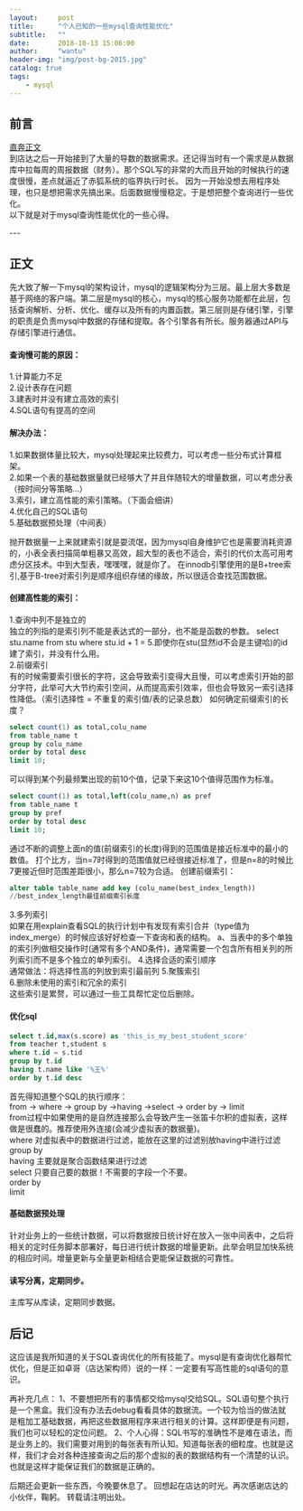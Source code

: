 ```yaml
---
layout:     post
title:      "个人已知的一些mysql查询性能优化"
subtitle:   ""
date:       2018-10-13 15:06:00
author:     "wantu"
header-img: "img/post-bg-2015.jpg"
catalog: true
tags:
    - mysql
---
```


## 前言
[直奔正文](#build) 
<br>
  到店达之后一开始接到了大量的导数的数据需求。还记得当时有一个需求是从数据库中拉每周的周报数据（财务）。那个SQL写的非常的大而且开始的时候执行的速度很慢，差点就逼近了赤狐系统的临界执行时长。
因为一开始没想去用程序处理，也只是想把需求先搞出来。后面数据慢慢稳定。于是想把整个查询进行一些优化。
<br>
  以下就是对于mysql查询性能优化的一些心得。

<p id = "build"></p>
---

## 正文
先大致了解一下mysql的架构设计，mysql的逻辑架构分为三层。最上层大多数是基于网络的客户端。第二层是mysql的核心，mysql的核心服务功能都在此层，包括查询解析、分析、优化、缓存以及所有的内置函数。第三层则是存储引擎，引擎的职责是负责mysql中数据的存储和提取。各个引擎各有所长。服务器通过API与存储引擎进行通信。

#### 查询慢可能的原因：
1.计算能力不足<br>
2.设计表存在问题<br>
3.建表时并没有建立高效的索引<br>
4.SQL语句有提高的空间<br>

#### 解决办法：
1.如果数据体量比较大，mysql处理起来比较费力，可以考虑一些分布式计算框架。<br>
2.如果一个表的基础数据量就已经够大了并且伴随较大的增量数据，可以考虑分表（按时间分等策略...）<br>
3.索引，建立高性能的索引策略。（下面会细讲）<br>
4.优化自己的SQL语句<br>
5.基础数据预处理（中间表）<br>

  抛开数据量一上来就建索引就是耍流氓，因为mysql自身维护它也是需要消耗资源的，小表全表扫描简单粗暴又高效，超大型的表也不适合，索引的代价太高可用考虑分区技术。中到大型表，嘿嘿嘿，就是你了。
在innodb引擎使用的是B+tree索引,基于B-tree对索引列是顺序组织存储的缘故，所以很适合查找范围数据。
#### 创建高性能的索引：
   1.查询中列不是独立的<br>
独立的列指的是索引列不能是表达式的一部分，也不能是函数的参数。
select stu.name from stu where stu.id + 1 = 5.即使你在stu(显然id不会是主键哈)的id建了索引，并没有什么用。<br>
   2.前缀索引<br>
有的时候需要索引很长的字符，这会导致索引变得大且慢，可以考虑索引开始的部分字符，此举可大大节约索引空间，从而提高索引效率，但也会导致另一索引选择性降低。（索引选择性 = 不重复的索引值/表的记录总数）
如何确定前缀索引的长度？
```sql
select count(1) as total,colu_name
from table_name t
group by colu_name
order by total desc 
limit 10;
```
可以得到某个列最频繁出现的前10个值，记录下来这10个值得范围作为标准。
```sql
select count(1) as total,left(colu_name,n) as pref
from table_name t
group by pref 
order by total desc
limit 10;
```
通过不断的调整上面n的值(前缀索引的长度)得到的范围值是接近标准中的最小的数值。
打个比方，当n=7时得到的范围值就已经很接近标准了，但是n=8的时候比7更接近但时范围差距很小，那么n=7较为合适。
创建前缀索引：
```sql
alter table table_name add key (colu_name(best_index_length)) 
//best_index_length最佳前缀索引长度
```
   3.多列索引<br>
如果在用explain查看SQL的执行计划中有发现有索引合并（type值为index_merge）的时候应该好好检查一下查询和表的结构。
a、当表中的多个单独的索引列做相交操作时(通常有多个AND条件)，通常需要一个包含所有相关列的所列索引而不是多个独立的单列索引。
   4.选择合适的索引顺序<br>
通常做法：将选择性高的列放到索引最前列
   5.聚簇索引<br>
   6.删除未使用的索引和冗余的索引<br>
   这些索引是累赘，可以通过一些工具帮忙定位后删除。


#### 优化sql
```sql
select t.id,max(s.score) as 'this_is_my_best_student_score'
from teacher t,student s
where t.id = s.tid
group by t.id
having t.name like '%王%'
order by t.id desc
```
首先得知道整个SQL的执行顺序：<br>
from -> where -> group by ->having ->select -> order by -> limit<br>
from过程中如果使用的是自然连接那么会导致产生一张笛卡尔积的虚拟表，这样做是很蠢的。推荐使用外连接(会减少虚拟表的数据量)。<br>
where 对虚拟表中的数据进行过滤，能放在这里的过滤别放having中进行过滤<br>
group by<br>
having 主要就是聚合函数结果进行过滤<br>
select 只要自己要的数据！不需要的字段一个不要。<br>
order by <br>
limit <br>

#### 基础数据预处理
针对业务上的一些统计数据，可以将数据按日统计好在放入一张中间表中，之后将相关的定时任务脚本部署好，每日进行统计数据的增量更新。此举会明显加快系统的相应时间。增量更新与全量更新相结合更能保证数据的可靠性。

#### 读写分离，定期同步。
主库写从库读，定期同步数据。


## 后记

这应该是我所知道的关于SQL查询优化的所有技能了。mysql是有查询优化器帮忙优化，但是正如卓哥（店达架构师）说的一样：一定要有写高性能的sql语句的意识。

再补充几点：
1、不要想把所有的事情都交给mysql交给SQL。SQL语句整个执行是一个黑盒。我们没有办法去debug看看具体的数据流。一个较为恰当的做法就是粗加工基础数据，再把这些数据用程序来进行相关的计算。这样即便是有问题，我们也可以轻松的定位问题。
2、个人心得：SQL书写的准确性不是难在语法，而是业务上的。我们需要对用到的每张表有所认知。知道每张表的细粒度。也就是这样，我们才会对各种连接查询之后的那个虚拟的表的数据结构有一个清楚的认识。也就是这样才能保证我们的数据是正确的。

后期还会更新一些东西，今晚要休息了。
回想起在店达的时光。再次感谢店达的小伙伴，鞠躬。
转载请注明出处。

